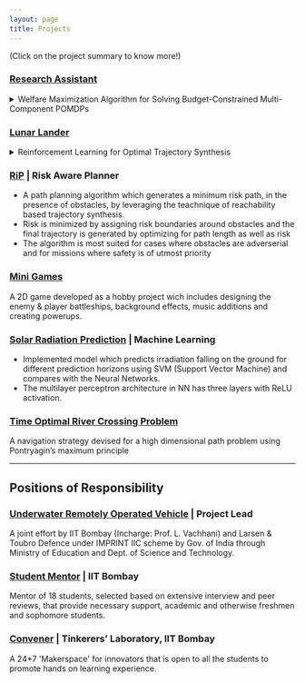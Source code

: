 ```yaml
---
layout: page
title: Projects
---
```

(Click on the project summary to know more!)
### [Research Assistant](https://mornik.web.illinois.edu/research/group/)
<details>
  <summary>Welfare Maximization Algorithm for Solving Budget-Constrained Multi-Component POMDPs</summary>
  - An algorithm for optimal policy synthesis for very large state space multi-component POMDPs within a budget. 
  - Motivated by the problem of finding optimal maintenance and inspection policies for a group of infrastructure components.
  - Developed a simulator in Julia for simulating the component-POMDP and solving it using the POMCP algorithm.
  - Devised an optimal budget distribution algorithm and increased computational feasibility and efficiency of the optimal policy synthesis.
</details>


### [Lunar Lander](https://github.com/Manavvora/Lunar_RL)
<details>
  <summary>Reinforcement Learning for Optimal Trajectory Synthesis</summary>
  - Performance analysis and comparison of DQN, SARSA, Q-Learning and Monte Carlo RL algorithms for optimal landing of a lunar lander on the surface of the moon  in the presence of external disturbances.
  - Created animation using the Python Gym Environment to visualize the performance of all algorithms.
  - Obtained the final trajectory of spacecraft, from the animations, under different algorithms using object tracking in OpenCV.
  | Simulation | Final Trajectory |
  | :--------: | :--------------: |
  | ![random](assets/random.gif)<br>*Random policy* | ![random_plot](assets/random.png) |
  | ![monte_carlo](assets/monte_carlo.gif)<br>*Monte Carlo* | ![monte_carlo](assets/monte_carlo.png) |
  | ![q_learning](assets/qlearning.gif)<br>*QLearning* | ![q_learning](assets/q_learning.png) |
  | ![sarsa](assets/sarsa.gif)<br>*SARSA* | ![sarsa](assets/sarsa.png) |
  | ![dqn](assets/dqn.gif)<br>*DQN* | ![dqn](assets/DQN.png) |
</details>


### [RiP](https://github.com/Manavvora/RiP_Planner) | Risk Aware Planner

-   A path planning algorithm which generates a minimum risk path, in the presence of obstacles, by leveraging the teachnique of reachability based trajectory synthesis.
-   Risk is minimized by assigning risk boundaries around obstacles and the final trajectory is generated by optimizing for path length as well as risk
-   The algorithm is most suited for cases where obstacles are adverserial and for missions where safety is of utmost priority

### [Mini Games](https://github.com/nakulrandad/Games)

A 2D game developed as a hobby project wich includes designing the enemy & player battleships, background effects, music additions and creating powerups.

### [Solar Radiation Prediction](https://docs.google.com/presentation/d/1cYWwQR02r17Bgc7hXHiDjqEfJLtR3x6AE6GK5HvttNw/edit?usp=sharing) | Machine Learning

-   Implemented model which predicts irradiation falling on the ground for different prediction horizons using SVM (Support Vector Machine) and compares with the Neural Networks.
-   The multilayer perceptron architecture in NN has three layers with ReLU activation.

### [Time Optimal River Crossing Problem](https://github.com/nakulrandad/Optimal-Control-Theory)

A navigation strategy devised for a high dimensional path problem using Pontryagin’s maximum principle

---

## Positions of Responsibility

### [Underwater Remotely Operated Vehicle]() | Project Lead

A joint effort by IIT Bombay (Incharge: Prof. L. Vachhani) and Larsen & Toubro Defence under IMPRINT IIC scheme by Gov. of India through Ministry of Education and Dept. of Science and Technology.

### [Student Mentor](https://smp.gymkhana.iitb.ac.in/) | IIT Bombay
Mentor of 18 students, selected based on extensive interview and peer reviews, that provide necessary support, academic and otherwise freshmen and sophomore students.

### [Convener](https://www.facebook.com/tinkererIITB/) | Tinkerers’ Laboratory, IIT Bombay
A 24*7 'Makerspace' for innovators that is open to all the students to promote hands on learning experience.
